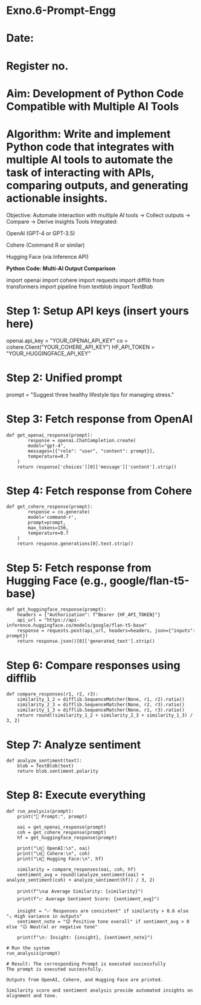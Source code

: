 # Exno.6-Prompt-Engg
# Date:
# Register no.
# Aim: Development of Python Code Compatible with Multiple AI Tools



# Algorithm: Write and implement Python code that integrates with multiple AI tools to automate the task of interacting with APIs, comparing outputs, and generating actionable insights.
Objective: Automate interaction with multiple AI tools → Collect outputs → Compare → Derive insights Tools Integrated:

OpenAI (GPT-4 or GPT-3.5)

Cohere (Command R or similar)

Hugging Face (via Inference API)

**Python Code: Multi-AI Output Comparison**

import openai
import cohere
import requests
import difflib
from transformers import pipeline
from textblob import TextBlob

# Step 1: Setup API keys (insert yours here)
openai.api_key = "YOUR_OPENAI_API_KEY"
co = cohere.Client("YOUR_COHERE_API_KEY")
HF_API_TOKEN = "YOUR_HUGGINGFACE_API_KEY"

# Step 2: Unified prompt
prompt = "Suggest three healthy lifestyle tips for managing stress."

# Step 3: Fetch response from OpenAI
```
def get_openai_response(prompt):
        response = openai.ChatCompletion.create(
        model="gpt-4",
        messages=[{"role": "user", "content": prompt}],
        temperature=0.7
    )
    return response['choices'][0]['message']['content'].strip()
```
# Step 4: Fetch response from Cohere
```
def get_cohere_response(prompt):
        response = co.generate(
        model='command-r',
        prompt=prompt,
        max_tokens=150,
        temperature=0.7
    )
    return response.generations[0].text.strip()
```
# Step 5: Fetch response from Hugging Face (e.g., google/flan-t5-base)
```
def get_huggingface_response(prompt):
    headers = {"Authorization": f"Bearer {HF_API_TOKEN}"}
    api_url = "https://api-inference.huggingface.co/models/google/flan-t5-base"
    response = requests.post(api_url, headers=headers, json={"inputs": prompt})
    return response.json()[0]['generated_text'].strip()
```
# Step 6: Compare responses using difflib
```
def compare_responses(r1, r2, r3):
    similarity_1_2 = difflib.SequenceMatcher(None, r1, r2).ratio()
    similarity_2_3 = difflib.SequenceMatcher(None, r2, r3).ratio()
    similarity_1_3 = difflib.SequenceMatcher(None, r1, r3).ratio()
    return round((similarity_1_2 + similarity_2_3 + similarity_1_3) / 3, 2)
```
# Step 7: Analyze sentiment
```
def analyze_sentiment(text):
    blob = TextBlob(text)
    return blob.sentiment.polarity
```
# Step 8: Execute everything
```
def run_analysis(prompt):
    print("🧠 Prompt:", prompt)
    
    oai = get_openai_response(prompt)
    coh = get_cohere_response(prompt)
    hf = get_huggingface_response(prompt)

    print("\n🔹 OpenAI:\n", oai)
    print("\n🔹 Cohere:\n", coh)
    print("\n🔹 Hugging Face:\n", hf)

    similarity = compare_responses(oai, coh, hf)
    sentiment_avg = round((analyze_sentiment(oai) + analyze_sentiment(coh) + analyze_sentiment(hf)) / 3, 2)

    print(f"\n📊 Average Similarity: {similarity}")
    print(f"📈 Average Sentiment Score: {sentiment_avg}")

    insight = "✅ Responses are consistent" if similarity > 0.6 else "⚠️ High variance in outputs"
    sentiment_note = "😊 Positive tone overall" if sentiment_avg > 0 else "😐 Neutral or negative tone"
    
    print(f"\n💡 Insight: {insight}, {sentiment_note}")

# Run the system
run_analysis(prompt)

# Result: The corresponding Prompt is executed successfully
The prompt is executed successfully.

Outputs from OpenAI, Cohere, and Hugging Face are printed.

Similarity score and sentiment analysis provide automated insights on alignment and tone.
